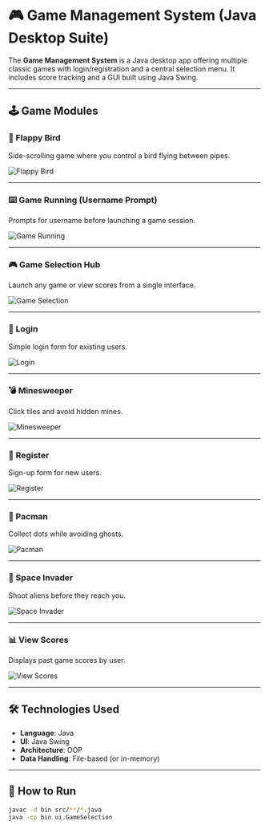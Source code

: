 # 🎮 Game Management System (Java Desktop Suite)

The **Game Management System** is a Java desktop app offering multiple classic games with login/registration and a central selection menu. It includes score tracking and a GUI built using Java Swing.

---

## 🕹️ Game Modules

### 🐤 Flappy Bird
Side-scrolling game where you control a bird flying between pipes.

![Flappy Bird](./images/FlappyBird.png)

---

### ⌨️ Game Running (Username Prompt)
Prompts for username before launching a game session.

![Game Running](./images/GameRunning.png)

---

### 🎮 Game Selection Hub
Launch any game or view scores from a single interface.

![Game Selection](./images/GameSelection.png)

---

### 🔐 Login
Simple login form for existing users.

![Login](./images/Login.png)

---

### 💣 Minesweeper
Click tiles and avoid hidden mines.

![Minesweeper](./images/MineSweeper.png)

---

### 📝 Register
Sign-up form for new users.

![Register](./images/Register.png)

---

### 👻 Pacman
Collect dots while avoiding ghosts.

![Pacman](./images/Pacman.png)

---

### 👾 Space Invader
Shoot aliens before they reach you.

![Space Invader](./images/SpaceInvader.png)

---

### 📊 View Scores
Displays past game scores by user.

![View Scores](./images/ViewScores.png)

---

## 🛠️ Technologies Used

- **Language**: Java  
- **UI**: Java Swing  
- **Architecture**: OOP  
- **Data Handling**: File-based (or in-memory)

---

## 🚀 How to Run

```bash
javac -d bin src/**/*.java
java -cp bin ui.GameSelection
